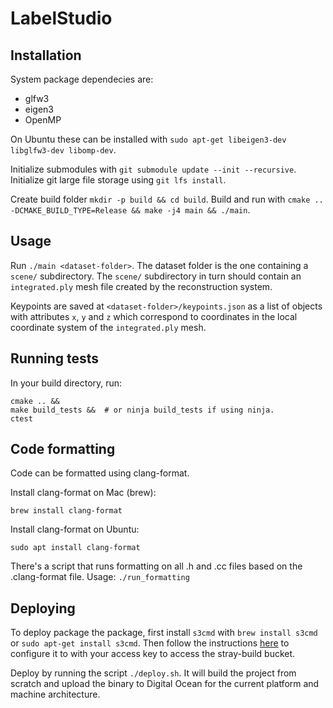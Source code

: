 # LabelStudio

## Installation

System package dependecies are:
- glfw3
- eigen3
- OpenMP

On Ubuntu these can be installed with `sudo apt-get libeigen3-dev libglfw3-dev libomp-dev`.

Initialize submodules with `git submodule update --init --recursive`. Initialize git large file storage using `git lfs install`.

Create build folder `mkdir -p build && cd build`. Build and run with `cmake .. -DCMAKE_BUILD_TYPE=Release && make -j4 main && ./main`.

## Usage

Run `./main <dataset-folder>`. The dataset folder is the one containing a `scene/` subdirectory. The `scene/` subdirectory in turn should contain an `integrated.ply` mesh file created by the reconstruction system.

Keypoints are saved at `<dataset-folder>/keypoints.json` as a list of objects with attributes `x`, `y` and `z` which correspond to coordinates in the local coordinate system of the `integrated.ply` mesh.


## Running tests

In your build directory, run:
```
cmake .. &&
make build_tests &&  # or ninja build_tests if using ninja.
ctest
```

## Code formatting

Code can be formatted using clang-format.

Install clang-format on Mac (brew):

`brew install clang-format`

Install clang-format on Ubuntu:

`sudo apt install clang-format`

 There's a script that runs formatting on all .h and .cc files based on the .clang-format file. Usage: `./run_formatting`

## Deploying

To deploy package the package, first install `s3cmd` with `brew install s3cmd` or `sudo apt-get install s3cmd`. Then follow the instructions [here](https://docs.digitalocean.com/products/spaces/resources/s3cmd/) to configure it to with your access key to access the stray-build bucket.

Deploy by running the script `./deploy.sh`. It will build the project from scratch and upload the binary to Digital Ocean for the current platform and machine architecture.



